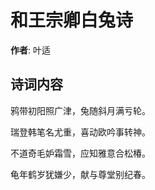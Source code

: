 # 和王宗卿白兔诗

**作者**: 叶适

## 诗词内容

鸦带初阳照广津，兔随斜月满亏轮。

瑞登韩笔名尤重，喜动欧吟事转神。

不道奇毛妒霜雪，应知雅意合松椿。

龟年鹤岁犹嫌少，献与尊堂别纪春。

